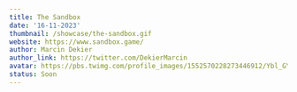 ```yaml
---
title: The Sandbox
date: '16-11-2023'
thumbnail: /showcase/the-sandbox.gif
website: https://www.sandbox.game/
author: Marcin Dekier
author_link: https://twitter.com/DekierMarcin
avatar: https://pbs.twimg.com/profile_images/1552570228273446912/Ybl_GYAz_400x400.png
status: Soon
---
```

